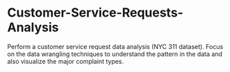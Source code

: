 # Customer-Service-Requests-Analysis
Perform a customer service request data analysis (NYC 311 dataset). Focus on the data wrangling techniques to understand the pattern in the data and also visualize the major complaint types.
